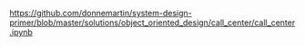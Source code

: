 https://github.com/donnemartin/system-design-primer/blob/master/solutions/object_oriented_design/call_center/call_center.ipynb